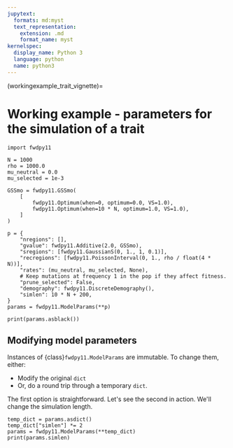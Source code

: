```yaml
---
jupytext:
  formats: md:myst
  text_representation:
    extension: .md
    format_name: myst
kernelspec:
  display_name: Python 3
  language: python
  name: python3
---
```


(workingexample_trait_vignette)=

# Working example - parameters for the simulation of a trait

```{code-cell}
import fwdpy11

N = 1000
rho = 1000.0
mu_neutral = 0.0
mu_selected = 1e-3

GSSmo = fwdpy11.GSSmo(
    [
        fwdpy11.Optimum(when=0, optimum=0.0, VS=1.0),
        fwdpy11.Optimum(when=10 * N, optimum=1.0, VS=1.0),
    ]
)

p = {
    "nregions": [],
    "gvalue": fwdpy11.Additive(2.0, GSSmo),
    "sregions": [fwdpy11.GaussianS(0, 1., 1, 0.1)],
    "recregions": [fwdpy11.PoissonInterval(0, 1., rho / float(4 * N))],
    "rates": (mu_neutral, mu_selected, None),
    # Keep mutations at frequency 1 in the pop if they affect fitness.
    "prune_selected": False,
    "demography": fwdpy11.DiscreteDemography(),
    "simlen": 10 * N + 200,
}
params = fwdpy11.ModelParams(**p)
```

```{code-cell}
print(params.asblack())
```

## Modifying model parameters

Instances of {class}`fwdpy11.ModelParams` are immutable.
To change them, either:

* Modify the original `dict`
* Or, do a round trip through a temporary `dict`.

The first option is straightforward.
Let's see the second in action.
We'll change the simulation length.

```{code-cell}
temp_dict = params.asdict()
temp_dict["simlen"] *= 2
params = fwdpy11.ModelParams(**temp_dict)
print(params.simlen)
